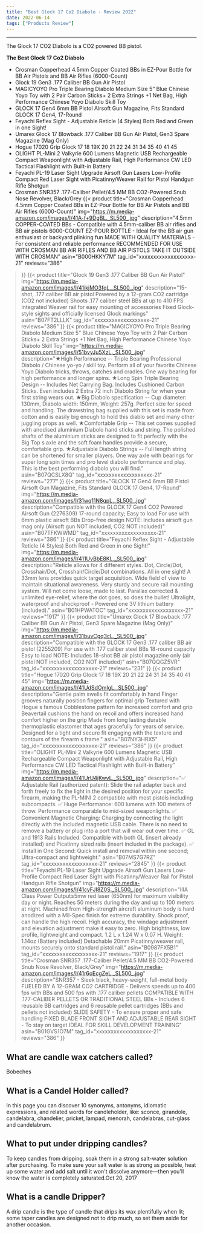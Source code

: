 ```yaml
---
title: "Best Glock 17 Co2 Diabolo - Review 2022"
date: 2022-06-14
tags: ["Products Review"]
---
```


---


The Glock 17 CO2 Diabolo is a CO2 powered BB pistol.

**The Best Glock 17 Co2 Diabolo**
* Crosman Copperhead 4.5mm Copper Coated BBs in EZ-Pour Bottle for BB Air Pistols and BB Air Rifles (6000-Count)
* Glock 19 Gen3 .177 Caliber BB Gun Air Pistol
* MAGICYOYO Pro Triple Bearing Diabolo Medium Size 5” Blue Chinese Yoyo Toy with 2 Pair Carbon Sticks+ 2 Extra Strings +1 Net Bag, High Performance Chinese Yoyo Diabolo Skill Toy
* GLOCK 17 Gen4 6mm BB Pistol Airsoft Gun Magazine, Fits Standard GLOCK 17 Gen4, 17-Round
* Feyachi Reflex Sight - Adjustable Reticle (4 Styles) Both Red and Green in one Sight!
* Umarex Glock 17 Blowback .177 Caliber BB Gun Air Pistol, Gen3 Spare Magazine (Mag Only)
* Hogue 17020 Grip Glock 17 18 19X 20 21 22 24 31 34 35 40 41 45
* OLIGHT PL-Mini 2 Valkyrie 600 Lumens Magnetic USB Rechargeable Compact Weaponlight with Adjustable Rail, High Performance CW LED Tactical Flashlight with Built-in Battery
* Feyachi PL-19 Laser Sight Upgrade Airsoft Gun Lasers Low-Profile Compact Red Laser Sight with Picatinny/Weaver Rail for Pistol Handgun Rifle Shotgun
* Crosman SNR357 .177-Caliber Pellet/4.5 MM BB CO2-Powered Snub Nose Revolver, Black/Grey
{{< product 
title="Crosman Copperhead 4.5mm Copper Coated BBs in EZ-Pour Bottle for BB Air Pistols and BB Air Rifles (6000-Count)"
img="https://m.media-amazon.com/images/I/41A-f+9DgBL._SL500_.jpg"
description="4.5mm COPPER-COATED BBs - Compatible with 4.5mm-caliber BB air rifles and BB air pistols 6000-COUNT EZ-POUR BOTTLE - Ideal for the BB air gun enthusiast or backyard plinking fun MADE WITH QUALITY MATERIALS - For consistent and reliable performance RECOMMENDED FOR USE WITH CROSMAN BB AIR RIFLES AND BB AIR PISTOLS  TAKE IT OUTSIDE  WITH CROSMAN"
asin="B000HKKY7M"
tag_id="xxxxxxxxxxxxxxxxxxx-21"
reviews="386"
>}} 
{{< product 
title="Glock 19 Gen3 .177 Caliber BB Gun Air Pistol"
img="https://m.media-amazon.com/images/I/41ikjMO3fqL._SL500_.jpg"
description="15-shot, .177 caliber BB air pistol Powered by a 12-gram CO2 cartridge (CO2 not included) Shoots .177 caliber steel BBs at up to 410 FPS Integrated Weaver rail for easy mounting of accessories Fixed Glock-style sights and officially licensed Glock markings"
asin="B07FT2LLLK"
tag_id="xxxxxxxxxxxxxxxxxxx-21"
reviews="386"
>}} 
{{< product 
title="MAGICYOYO Pro Triple Bearing Diabolo Medium Size 5” Blue Chinese Yoyo Toy with 2 Pair Carbon Sticks+ 2 Extra Strings +1 Net Bag, High Performance Chinese Yoyo Diabolo Skill Toy"
img="https://m.media-amazon.com/images/I/51bvyJu5XzL._SL500_.jpg"
description="★High Performance -- Triple Bearing Professional Diabolo / Chinese yo-yo / skill toy. Perform all of your favorite Chinese Yoyo Diabolo tricks, throws, catches and cradles. One way bearing for high performance and longer spins. ★Long Spin Triple Bearing Design -- Includes Net Carrying Bag. Includes Cushioned Carbon Sticks. Even includes 2 Extra 72 inch Diabolo String for when your first string wears out. ★Big Diabolo specification -- Cup diameter: 130mm, Diabolo width: 150mm, Weight: 257g. Perfect size for speed and handling. The drawstring bag supplied with this set is made from cotton and is easily big enough to hold this diablo set and many other juggling props as well. ★Comfortable Grip -- This set comes supplied with anodised aluminium Diabolo hand sticks and string. The polished shafts of the aluminium sticks are designed to fit perfectly with the Big Top s axle and the soft foam handles provide a secure, comfortable grip. ★Adjustable Diabolo Strings -- Full length string can be shortened for smaller players. One way axle with bearings for super long spin times and pro level diabolo performance and play. This is the best performing diabolo you will find."
asin="B07QCSLX8Q"
tag_id="xxxxxxxxxxxxxxxxxxx-21"
reviews="277"
>}} 
{{< product 
title="GLOCK 17 Gen4 6mm BB Pistol Airsoft Gun Magazine, Fits Standard GLOCK 17 Gen4, 17-Round"
img="https://m.media-amazon.com/images/I/31wq11N8qpL._SL500_.jpg"
description="Compatible with the GLOCK 17 Gen4 CO2 Powered Airsoft Gun (2276309) 17-round capacity; Easy to load For use with 6mm plastic airsoft BBs Drop-free design NOTE: Includes airsoft gun mag only (Airsoft gun NOT included, CO2 NOT included)"
asin="B07TFKWWMD"
tag_id="xxxxxxxxxxxxxxxxxxx-21"
reviews="386"
>}} 
{{< product 
title="Feyachi Reflex Sight - Adjustable Reticle (4 Styles) Both Red and Green in one Sight!"
img="https://m.media-amazon.com/images/I/411UvBbE8KL._SL500_.jpg"
description="Reticle allows for 4 different styles. Dot, Circle/Dot, Crosshair/Dot, Crosshair/Circle/Dot combinations. All in one sight! A 33mm lens provides quick target acquisition. Wide field of view to maintain situational awareness. Very sturdy and secure rail mounting system. Will not come loose, made to last. Parallax corrected & unlimited eye-relief, where the dot goes, so does the bullet! Ultralight, waterproof and shockproof - Powered one 3V lithium battery (included)."
asin="B01HPWATOC"
tag_id="xxxxxxxxxxxxxxxxxxx-21"
reviews="1917"
>}} 
{{< product 
title="Umarex Glock 17 Blowback .177 Caliber BB Gun Air Pistol, Gen3 Spare Magazine (Mag Only)"
img="https://m.media-amazon.com/images/I/31buvCgq3cL._SL500_.jpg"
description="Compatible with the GLOCK 17 Gen3 .177 caliber BB air pistol (2255209) For use with .177 caliber steel BBs 18-round capacity Easy to load NOTE: Includes 18-shot BB air pistol magazine only (air pistol NOT included, CO2 NOT included)"
asin="B07QQGZ5VR"
tag_id="xxxxxxxxxxxxxxxxxxx-21"
reviews="231"
>}} 
{{< product 
title="Hogue 17020 Grip Glock 17 18 19X 20 21 22 24 31 34 35 40 41 45"
img="https://m.media-amazon.com/images/I/41UdSdOmIgL._SL500_.jpg"
description="Gentle palm swells fit comfortably in hand Finger grooves naturally position fingers for optimal grip Textured with Hogue s famous Cobblestone pattern for increased comfort and grip Beavertail cushions the hand on recoil and offers increased hand comfort higher on the grip Made from long lasting durable thermoplastic elastomer that ages gracefully for years of service. Designed for a tight and secure fit engaging with the texture and contours of the firearm s frame."
asin="B07NY3HRX5"
tag_id="xxxxxxxxxxxxxxxxxxx-21"
reviews="386"
>}} 
{{< product 
title="OLIGHT PL-Mini 2 Valkyrie 600 Lumens Magnetic USB Rechargeable Compact Weaponlight with Adjustable Rail, High Performance CW LED Tactical Flashlight with Built-in Battery"
img="https://m.media-amazon.com/images/I/41UrU4jKwvL._SL500_.jpg"
description="✅ Adjustable Rail (authorized patent): Slide the rail adapter back and forth freely to fix the light in the desired position for your specific firearm, making the PL-MINI 2 compatible with most pistols including subcompacts. ✅ Huge Performance: 600 lumens with 100 meters of throw. Performance comparable to mid-sized weaponlights. ✅ Convenient Magnetic Charging: Charging by connecting the light directly with the included magnetic USB cable. There is no need to remove a battery or plug into a port that will wear out over time. ✅ GL and 1913 Rails Included: Compatible with both GL (insert already installed) and Picatinny sized rails (insert included in the package). ✅ Install in One Second: Quick install and removal within one second; Ultra-compact and lightweight."
asin="B07MS7G7RZ"
tag_id="xxxxxxxxxxxxxxxxxxx-21"
reviews="2845"
>}} 
{{< product 
title="Feyachi PL-19 Laser Sight Upgrade Airsoft Gun Lasers Low-Profile Compact Red Laser Sight with Picatinny/Weaver Rail for Pistol Handgun Rifle Shotgun"
img="https://m.media-amazon.com/images/I/41cyFJI8Z0S._SL500_.jpg"
description="IIIA Class Power Output≤5mw red laser (650nm) for maximum visibility day or night. Reaches 50 meters during the day and up to 100 meters at night. Machined from High-strength aircraft aluminum body is hard anodized with a Mil-Spec finish for extreme durability. Shock proof, can handle the high recoil. High accuracy, the windage adjustment and elevation adjustment make it easy to zero. High brightness, low profile, lightweight and compact. 1.2 L x 1.24 W x 0.07 H. Weight: 1.14oz (Battery included) Detachable 20mm Picatinny/weaver rail, mounts securely onto standard pistol rail."
asin="B0987FX5B1"
tag_id="xxxxxxxxxxxxxxxxxxx-21"
reviews="1917"
>}} 
{{< product 
title="Crosman SNR357 .177-Caliber Pellet/4.5 MM BB CO2-Powered Snub Nose Revolver, Black/Grey"
img="https://m.media-amazon.com/images/I/41r6oEcgZeL._SL500_.jpg"
description="SNR357 - Sleek black, heavy-weight, full-metal body FUELED BY A 12-GRAM CO2 CARTRIDGE - Delivers speeds up to 400 fps with BBs and 500 fps with .177 caliber pellets COMPATIBLE WITH .177-CALIBER PELLETS OR TRADITIONAL STEEL BBs - Includes 6 reusable BB cartridges and 6 reusable pellet cartridges (BBs and pellets not included) SLIDE SAFETY - To ensure proper and safe handling FIXED BLADE FRONT SIGHT AND ADJUSTABLE REAR SIGHT - To stay on target IDEAL FOR SKILL DEVELOPMENT TRAINING"
asin="B01GVS1O7M"
tag_id="xxxxxxxxxxxxxxxxxxx-21"
reviews="386"
>}} 
## What are candle wax catchers called?
Bobeches

## What is a Candel Holder called?
In this page you can discover 10 synonyms, antonyms, idiomatic expressions, and related words for candleholder, like: sconce, girandole, candelabra, chandelier, pricket, lampad, menorah, candelabras, cut-glass and candelabrum.

## What to put under dripping candles?
To keep candles from dripping, soak them in a strong salt-water solution after purchasing. To make sure your salt water is as strong as possible, heat up some water and add salt until it won't dissolve anymore—then you'll know the water is completely saturated.Oct 20, 2017

## What is a candle Dripper?
A drip candle is the type of candle that drips its wax plentifully when lit; some taper candles are designed not to drip much, so set them aside for another occasion.

